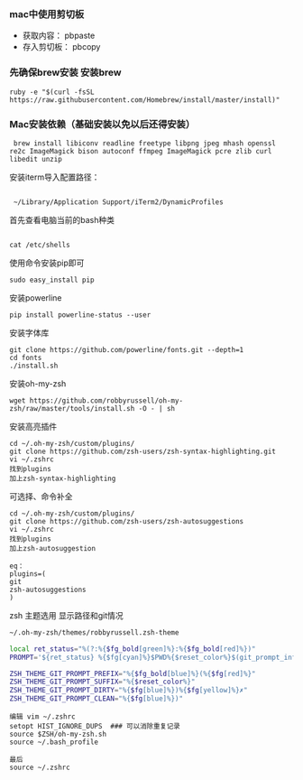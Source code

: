 ### mac中使用剪切板 
- 获取内容： pbpaste
- 存入剪切板： pbcopy

### 先确保brew安装 安装brew
```
ruby -e "$(curl -fsSL https://raw.githubusercontent.com/Homebrew/install/master/install)"
```
### Mac安装依赖（基础安装以免以后还得安装）

```
 brew install libiconv readline freetype libpng jpeg mhash openssl re2c ImageMagick bison autoconf ffmpeg ImageMagick pcre zlib curl libedit unzip
```

安装iterm导入配置路径：
```

 ~/Library/Application Support/iTerm2/DynamicProfiles 
 ```
 首先查看电脑当前的bash种类
```

cat /etc/shells
```
使用命令安装pip即可
```
sudo easy_install pip
```
安装powerline 
```
pip install powerline-status --user
```
安装字体库
```
git clone https://github.com/powerline/fonts.git --depth=1
cd fonts
./install.sh

```

安装oh-my-zsh
```
wget https://github.com/robbyrussell/oh-my-zsh/raw/master/tools/install.sh -O - | sh
```
安装高亮插件
```
cd ~/.oh-my-zsh/custom/plugins/
git clone https://github.com/zsh-users/zsh-syntax-highlighting.git
vi ~/.zshrc
找到plugins
加上zsh-syntax-highlighting
```

可选择、命令补全
```
cd ~/.oh-my-zsh/custom/plugins/
git clone https://github.com/zsh-users/zsh-autosuggestions
vi ~/.zshrc
找到plugins
加上zsh-autosuggestion
```

```
eq：
plugins=(
git
zsh-autosuggestions
)

```

zsh 主题选用 显示路径和git情况

```bash
~/.oh-my-zsh/themes/robbyrussell.zsh-theme

local ret_status="%(?:%{$fg_bold[green]%}:%{$fg_bold[red]%})"
PROMPT='${ret_status} %{$fg[cyan]%}$PWD%{$reset_color%}$(git_prompt_info)'

ZSH_THEME_GIT_PROMPT_PREFIX="%{$fg_bold[blue]%}(%{$fg[red]%}"
ZSH_THEME_GIT_PROMPT_SUFFIX="%{$reset_color%}"
ZSH_THEME_GIT_PROMPT_DIRTY="%{$fg[blue]%})%{$fg[yellow]%}✗"
ZSH_THEME_GIT_PROMPT_CLEAN="%{$fg[blue]%})"

```
```
编辑 vim ~/.zshrc
setopt HIST_IGNORE_DUPS  ### 可以消除重复记录
source $ZSH/oh-my-zsh.sh
source ~/.bash_profile
```
```
最后
source ~/.zshrc
```
